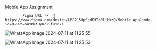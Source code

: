 Mobile App Assignment 
                     
            Figma URL ->  🎯 https://www.figma.com/design/LBC2J5UpSsdEHTz0libhzQ/Mobile-App?node-id=0-1&t=bHYP8AUy8c65fuxn-0



 
![WhatsApp Image 2024-07-11 at 11 25 55](https://github.com/kavitharangani/Mobile-App-Assignment-GDSE/assets/125631928/52c18eab-1e44-4e9e-9be2-9e0ec473b761)



![WhatsApp Image 2024-07-11 at 11 25 53](https://github.com/kavitharangani/Mobile-App-Assignment-GDSE/assets/125631928/55fd9fdf-93bf-43cf-a9f2-7c1832d65269)


